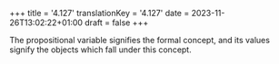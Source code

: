 +++
title = '4.127'
translationKey = '4.127'
date = 2023-11-26T13:02:22+01:00
draft = false
+++

The propositional variable signifies the formal concept, and its values signify the objects which fall under this concept.
